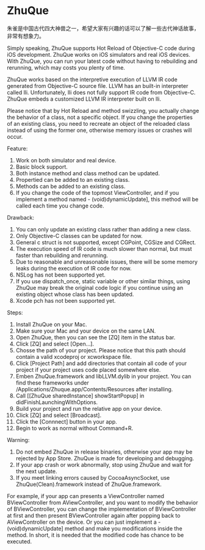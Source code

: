 # ZhuQue
朱雀是中国古代四大神兽之一，希望大家有兴趣的话可以了解一些古代神话故事，非常有想象力。

Simply speaking, ZhuQue supports Hot Reload of Objective-C code during iOS development.
ZhuQue works on iOS simulators and real iOS devices.
With ZhuQue, you can run your latest code without having to rebuilding and rerunning, which may costs you plenty of time. 

ZhuQue works based on the interpretive execution of LLVM IR code generated from Objective-C source file. 
LLVM has an built-in interpreter called lli. Unfortunately, lli does not fully support IR code from Objective-C.
ZhuQue embeds a customized LLVM IR interpreter built on lli.

Please notice that by Hot Reload and method swizzling, you actually change the behavior of a class, not a specific object. 
If you change the properties of an existing class, you need to recreate an object of the reloaded class instead of using the former one, otherwise memory issues or crashes will occur.

Feature:
1. Work on both simulator and real device.
2. Basic block support.
3. Both instance method and class method can be updated.
4. Propertied can be added to an existing class.
5. Methods can be added to an existing class.
6. If you change the code of the topmost ViewController, and if you implement a method named - (void)dynamicUpdate], this method will be called each time you change code.

Drawback:
1. You can only update an existing class rather than adding a new class.
2. Only Objective-C classes can be updated for now.
3. General c struct is not supported, except CGPoint, CGSize and CGRect.
4. The execution speed of IR code is much slower than normal, but must faster than rebuilding and rerunning.
5. Due to reasonable and unreasonable issues, there will be some memory leaks during the execution of IR code for now.
6. NSLog has not been supported yet.
7. If you use dispatch_once, static variable or other similar things, using ZhuQue may break the original code logic if you continue using an existing object whose class has been updated.
8. Xcode pch has not been supported yet.

Steps:
1. Install ZhuQue on your Mac.
2. Make sure your Mac and your device on the same LAN.
3. Open ZhuQue, then you can see the [ZQ] item in the status bar.
4. Click [ZQ] and select [Open…].
5. Chosse the path of your project. Please notice that this path should contain a valid xcodeproj or xcworkspace file.
6. Click [Project Path] and add directories that contain all code of your project if your project uses code placed somewhere else.
7. Emben ZhuQue.framework and libLLVM.dylib in your project. You can find these frameworks under /Applications/Zhuque.app/Contents/Resources after installing.
8. Call [[ZhuQue sharedInstance] showStartPopup] in didFinishLaunchingWithOptions.
9. Build your project and run the relative app on your device.
10. Click [ZQ] and select [Broadcast].
11. Click the [Connnect] button in your app.
12. Begin to work as normal without Command+R.

Warning:
1. Do not embed ZhuQue in release binaries, otherwise your app may be rejected by App Store. ZhuQue is made for developing and debugging.
2. If your app crash or work abnormally, stop using ZhuQue and wait for the next update.
3. If you meet linking errors caused by CocoaAsyncSocket, use ZhuQue(Clean).framework instead of ZhuQue.framework.


For example, if your app can presents a ViewController named BViewController from AViewController, and you want to modify the behavior of BViewController, you can change the implementation of BViewController at first and then present BViewController again after popping back to AViewController on the device. Or you can just implement a - (void)dynamicUpdate] method and make you modifications inside the method. In short, it is needed that the modified code has chance to be executed.
